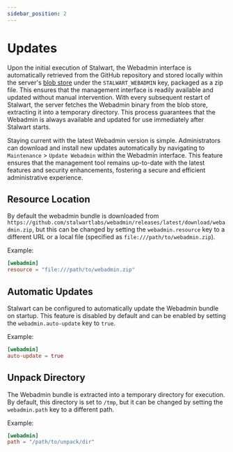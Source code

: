 ```yaml
---
sidebar_position: 2
---
```


# Updates

Upon the initial execution of Stalwart, the Webadmin interface is automatically retrieved from the GitHub repository and stored locally within the server's [blob store](/docs/storage/blob) under the `STALWART_WEBADMIN` key, packaged as a zip file. This ensures that the management interface is readily available and updated without manual intervention. With every subsequent restart of Stalwart, the server fetches the Webadmin binary from the blob store, extracting it into a temporary directory. This process guarantees that the Webadmin is always available and updated for use immediately after Stalwart starts.

Staying current with the latest Webadmin version is simple. Administrators can download and install new updates automatically by navigating to `Maintenance` > `Update Webadmin` within the Webadmin interface. This feature ensures that the management tool remains up-to-date with the latest features and security enhancements, fostering a secure and efficient administrative experience.

## Resource Location

By default the webadmin bundle is downloaded from `https://github.com/stalwartlabs/webadmin/releases/latest/download/webadmin.zip`, but this can be changed by setting the `webadmin.resource` key to a different URL or a local file (specified as `file:///path/to/webadmin.zip`).

Example:

```toml
[webadmin]
resource = "file:///path/to/webadmin.zip"
```

## Automatic Updates

Stalwart can be configured to automatically update the Webadmin bundle on startup. This feature is disabled by default and can be enabled by setting the `webadmin.auto-update` key to `true`.

Example:

```toml
[webadmin]
auto-update = true
```

## Unpack Directory

The Webadmin bundle is extracted into a temporary directory for execution. By default, this directory is set to `/tmp`, but it can be changed by setting the `webadmin.path` key to a different path.

Example:

```toml
[webadmin]
path = "/path/to/unpack/dir"
```
